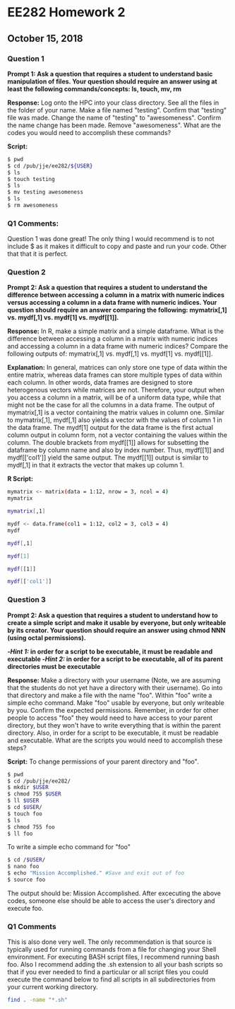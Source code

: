 # EE282 Homework 2 
## October 15, 2018

### Question 1
**Prompt 1: Ask a question that requires a student to understand basic manipulation of files. Your question should require an answer using at least the following commands/concepts: ls, touch, mv, rm**

**Response:** Log onto the HPC into your class directory. See all the files in the folder of your name. Make a file named "testing". Confirm that "testing" file was made. Change the name of "testing" to "awesomeness". Confirm the name change has been made. Remove "awesomeness". What are the codes you would need to accomplish these commands?

**Script:**

```sh
$ pwd
$ cd /pub/jje/ee282/${USER}
$ ls
$ touch testing
$ ls
$ mv testing awesomeness
$ ls
$ rm awesomeness
```
### Q1 Comments:
Question 1 was done great! The only thing I would recommend is to not include $ as it makes it difficult to copy and paste and run your code. Other that that it is perfect.

### Question 2
**Prompt 2: Ask a question that requires a student to understand the difference between accessing a column in a matrix with numeric indices versus accessing a column in a data frame with numeric indices. Your question should require an answer comparing the following: mymatrix[,1] vs. mydf[,1] vs. mydf[1] vs. mydf[[1]].**

**Response:** In R, make a simple matrix and a simple dataframe. What is the difference between accessing a column in a matrix with numeric indices and accessing a column in a data frame with numeric indices? Compare the following outputs of: mymatrix[,1] vs. mydf[,1] vs. mydf[1] vs. mydf[[1]].

**Explanation:** In general, matrices can only store one type of data within the entire matrix, whereas data frames can store multiple types of data within each column. In other words, data frames are designed to store heterogenous vectors while matrices are not. Therefore, your output when you access a column in a matrix, will be of a uniform data type, while that might not be the case for all the columns in a data frame.
  The output of mymatrix[,1] is a vector containing the matrix values in column one. Similar to mymatrix[,1], mydf[,1] also yields a vector with the values of column 1 in the data frame. The mydf[1] output for the data frame is the first actual column output in column form, not a vector containing the values within the column. The double brackets from mydf[[1]] allows for subsetting the dataframe by column name and also by index number. Thus, mydf[[1]] and mydf[['col1']] yield the same output. The mydf[[1]] output is similar to mydf[,1] in that it extracts the vector that makes up column 1. 

**R Script:**

```sh
mymatrix <- matrix(data = 1:12, nrow = 3, ncol = 4)
mymatrix

mymatrix[,1]

mydf <- data.frame(col1 = 1:12, col2 = 3, col3 = 4)
mydf

mydf[,1]

mydf[1]

mydf[[1]]

mydf[['col1']]

```


### Question 3

**Prompt 2: Ask a question that requires a student to understand how to create a simple script and make it usable by everyone, but only writeable by its creator. Your question should require an answer using chmod NNN (using octal permissions).**

**-*Hint 1:* in order for a script to be executable, it must be readable and executable
-*Hint 2:* in order for a script to be executable, all of its parent directories must be executable**

**Response:** Make a directory with your username (Note, we are assuming that the students do not yet have a directory with their username). Go into that directory and make a file with the name "foo". Within "foo" write a simple echo command. Make "foo" usable by everyone, but only writeable by you. Confirm the expected permissions. Remember, in order for other people to access "foo" they would need to have access to your parent directory, but they won't have to write everything that is within the parent directory. Also, in order for a script to be executable, it must be readable and executable. What are the scripts you would need to accomplish these steps?

**Script:**
To change permissions of your parent directory and "foo".
```sh
$ pwd
$ cd /pub/jje/ee282/
$ mkdir $USER
$ chmod 755 $USER
$ ll $USER
$ cd $USER/
$ touch foo
$ ls
$ chmod 755 foo
$ ll foo
```

To write a simple echo command for "foo"
```sh
$ cd /$USER/
$ nano foo
$ echo "Mission Accomplished." #Save and exit out of foo
$ source foo
```
The output should be: Mission Accomplished. After excecuting the above codes, someone else should be able to access the user's directory and execute foo. 

### Q1 Comments
This is also done very well. The only recommendation is that source is typically used for running commands from a file for changing your Shell environment. For executing BASH script files, I recommend running bash foo. Also I recommend adding the .sh extension to all your bash scripts so that if you ever needed to find a particular or all script files you could execute the command below to find all scripts in all subdirectories from your current working directory.

```sh
find . -name "*.sh"
```
